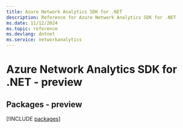 ```yaml
---
title: Azure Network Analytics SDK for .NET
description: Reference for Azure Network Analytics SDK for .NET
ms.date: 11/12/2024
ms.topic: reference
ms.devlang: dotnet
ms.service: networkanalytics
---
```

# Azure Network Analytics SDK for .NET - preview
## Packages - preview
[!INCLUDE [packages](network-analytics-index.md)]